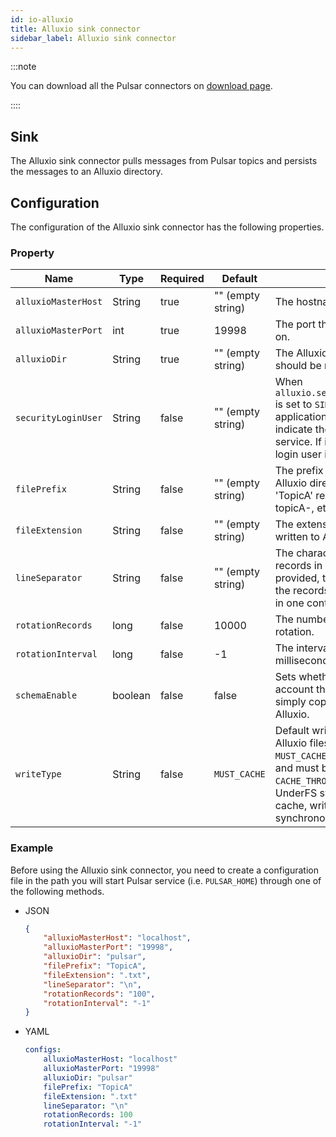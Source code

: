 ```yaml
---
id: io-alluxio
title: Alluxio sink connector
sidebar_label: Alluxio sink connector
---
```


:::note

You can download all the Pulsar connectors on [download page](pathname:///download).

::::

## Sink

The Alluxio sink connector pulls messages from Pulsar topics and persists the messages to an Alluxio directory.

## Configuration

The configuration of the Alluxio sink connector has the following properties.

### Property

| Name | Type|Required | Default | Description 
|------|----------|----------|---------|-------------|
| `alluxioMasterHost` | String | true | "" (empty string) | The hostname of Alluxio master. |
| `alluxioMasterPort` | int | true | 19998 | The port that Alluxio master node runs on. |
| `alluxioDir` | String | true | "" (empty string) | The Alluxio directory from which files should be read from or written to. |
| `securityLoginUser` | String | false | "" (empty string) | When `alluxio.security.authentication.type` is set to `SIMPLE` or `CUSTOM`, user application uses this property to indicate the user requesting Alluxio service. If it is not set explicitly, the OS login user is used. |
| `filePrefix` | String | false | "" (empty string) | The prefix of the files to create in the Alluxio directory (e.g. a value of 'TopicA' results in files named topicA-, topicA-, etc being produced). |
| `fileExtension` | String | false | "" (empty string) | The extension to add to the files written to Alluxio (e.g. '.txt'). |
| `lineSeparator` | String | false | "" (empty string) | The character used to separate records in a text file. If no value is provided, then the content from all of the records is concatenated together in one continuous byte array. |
| `rotationRecords` | long | false | 10000 | The number records of Alluxio file rotation. |
| `rotationInterval` | long | false | -1 | The interval to rotate a Alluxio file (in milliseconds). |
| `schemaEnable` | boolean | false | false | Sets whether the Sink has to take into account the Schema or if it should simply copy the raw message to Alluxio. |
| `writeType` | String | false | `MUST_CACHE` | Default write type when creating Alluxio files. Valid options are `MUST_CACHE` (write only goes to Alluxio and must be stored in Alluxio), `CACHE_THROUGH` (try to cache, write to UnderFS synchronously), `THROUGH` (no cache, write to UnderFS synchronously). |

### Example

Before using the Alluxio sink connector, you need to create a configuration file in the path you will start Pulsar service (i.e. `PULSAR_HOME`) through one of the following methods.

* JSON

    ```json
    {
        "alluxioMasterHost": "localhost",
        "alluxioMasterPort": "19998",
        "alluxioDir": "pulsar",
        "filePrefix": "TopicA",
        "fileExtension": ".txt",
        "lineSeparator": "\n",
        "rotationRecords": "100",
        "rotationInterval": "-1"
    }
    ```

* YAML

    ```yaml
    configs:
        alluxioMasterHost: "localhost"
        alluxioMasterPort: "19998"
        alluxioDir: "pulsar"
        filePrefix: "TopicA"
        fileExtension: ".txt"
        lineSeparator: "\n"
        rotationRecords: 100
        rotationInterval: "-1"
    ```